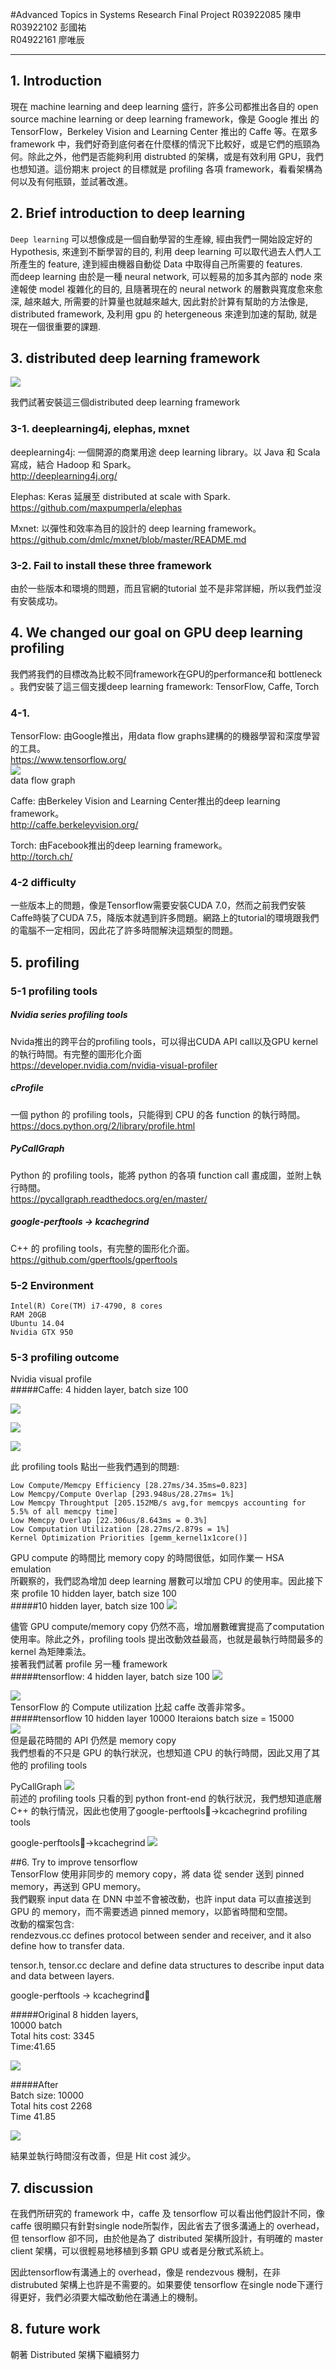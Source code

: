 #Advanced Topics in Systems Research Final Project
R03922085 陳申  
R03922102 彭國祐  
R04922161 廖唯辰  

----

## 1. Introduction  
現在 machine learning and deep learning 盛行，許多公司都推出各自的 open source machine learning or deep learning framework，像是 Google 推出 的TensorFlow，Berkeley Vision and Learning Center 推出的 Caffe 等。在眾多 framework 中，我們好奇到底何者在什麼樣的情況下比較好，或是它們的瓶頸為何。除此之外，他們是否能夠利用 distrubted 的架構，或是有效利用 GPU，我們也想知道。這份期末 project 的目標就是 profiling 各項 framework，看看架構為何以及有何瓶頸，並試著改進。

## 2. Brief introduction to deep learning

`Deep learning` 可以想像成是一個自動學習的生產線, 經由我們一開始設定好的 Hypothesis, 來達到不斷學習的目的, 利用 deep learning 可以取代過去人們人工所產生的 feature, 達到經由機器自動從 Data 中取得自己所需要的 features.  
而deep learning 由於是一種 neural network, 可以輕易的加多其內部的 node 來達報使 model 複雜化的目的, 且隨著現在的 neural network 的層數與寬度愈來愈深, 越來越大, 所需要的計算量也就越來越大, 因此對於計算有幫助的方法像是, distributed framework, 及利用 gpu 的 hetergeneous 來達到加速的幫助, 就是現在一個很重要的課題.

## 3. distributed deep learning framework
![](1.png)  

我們試著安裝這三個distributed deep learning framework
### 3-1. deeplearning4j, elephas, mxnet
deeplearning4j: 一個開源的商業用途 deep learning library。以 Java 和 Scala 寫成，結合 Hadoop 和 Spark。  
http://deeplearning4j.org/  

Elephas: Keras 延展至 distributed at scale with Spark.  
https://github.com/maxpumperla/elephas  

Mxnet: 以彈性和效率為目的設計的 deep learning framework。  
https://github.com/dmlc/mxnet/blob/master/README.md  

### 3-2. Fail to install these three framework
由於一些版本和環境的問題，而且官網的tutorial 並不是非常詳細，所以我們並沒有安裝成功。
## 4. We changed our goal on GPU deep learning profiling
我們將我們的目標改為比較不同framework在GPU的performance和 bottleneck 。我們安裝了這三個支援deep learning framework: TensorFlow, Caffe, Torch  
### 4-1.
TensorFlow: 由Google推出，用data flow graphs建構的的機器學習和深度學習的工具。  
https://www.tensorflow.org/  
![](2.gif)  
 data flow graph  

Caffe: 由Berkeley Vision and Learning Center推出的deep learning framework。  
http://caffe.berkeleyvision.org/

Torch: 由Facebook推出的deep learning framework。  
http://torch.ch/

### 4-2 difficulty
一些版本上的問題，像是Tensorflow需要安裝CUDA 7.0，然而之前我們安裝Caffe時裝了CUDA 7.5，降版本就遇到許多問題。網路上的tutorial的環境跟我們的電腦不一定相同，因此花了許多時間解決這類型的問題。

## 5. profiling

### 5-1 profiling tools

##### Nvidia series profiling tools  
Nvida推出的跨平台的profiling tools，可以得出CUDA API call以及GPU kernel的執行時間。有完整的圖形化介面  
 https://developer.nvidia.com/nvidia-visual-profiler

##### cProfile    
一個 python 的 profiling tools，只能得到 CPU 的各 function 的執行時間。   
https://docs.python.org/2/library/profile.html

##### PyCallGraph  
Python 的 profiling tools，能將 python 的各項 function call 畫成圖，並附上執行時間。  
https://pycallgraph.readthedocs.org/en/master/

##### google-perftools -> kcachegrind  
C++ 的 profiling tools，有完整的圖形化介面。  
https://github.com/gperftools/gperftools

### 5-2 Environment

`Intel(R) Core(TM) i7-4790, 8 cores`  
`RAM 20GB`  
`Ubuntu 14.04`    
`Nvidia GTX 950`  

### 5-3 profiling outcome
Nvidia visual profile   
#####Caffe: 4 hidden layer, batch size 100   

![](3.png)

![](4.png)  

![](5.png)

此 profiling tools 點出一些我們遇到的問題:  
```
Low Compute/Memcpy Efficiency [28.27ms/34.35ms=0.823]  
Low Memcpy/Compute Overlap [293.948us/28.27ms= 1%]  
Low Memcpy Throughtput [205.152MB/s avg,for memcpys accounting for 5.5% of all memcpy time]  
Low Memcpy Overlap [22.306us/8.643ms = 0.3%]  
Low Computation Utilization [28.27ms/2.879s = 1%]  
Kernel Optimization Priorities [gemm_kernel1x1core()]  
```

GPU compute 的時間比 memory copy 的時間很低，如同作業一 HSA emulation  
所觀察的，我們認為增加 deep learning 層數可以增加 CPU 的使用率。因此接下來 profile 10 hidden layer, batch size 100   
#####10 hidden layer, batch size 100
![](6.png)

儘管 GPU compute/memory copy 仍然不高，增加層數確實提高了computation使用率。除此之外，profiling tools 提出改動效益最高，也就是最執行時間最多的 kernel 為矩陣乘法。  
接著我們試著 profile 另一種 framework  
#####tensorflow: 4 hidden layer, batch size 100
![](7.png)  

![](8.png)  
TensorFlow 的 Compute utilization 比起 caffe 改善非常多。  
#####tensorflow 10 hidden layer  10000 Iteraions  batch size = 15000  
![](9.png)  
但是最花時間的 API 仍然是 memory copy  
我們想看的不只是 GPU 的執行狀況，也想知道 CPU 的執行時間，因此又用了其他的 profiling tools  

PyCallGraph
![](10.PNG)  
前述的 profiling tools 只看的到 python front-end 的執行狀況，我們想知道底層 C++ 的執行情況，因此也使用了google-perftools->kcachegrind profiling tools  

google-perftools->kcachegrind
![](11.png)

##6. Try to improve tensorflow  
TensorFlow 使用非同步的 memory copy，將 data 從 sender 送到 pinned memory，再送到 GPU memory。  
我們觀察 input data 在 DNN 中並不會被改動，也許 input data 可以直接送到 GPU 的 memory，而不需要透過 pinned memory，以節省時間和空間。  
改動的檔案包含:  
rendezvous<span></span>.cc defines protocol between sender and receiver, and it also define how to transfer data.

tensor.h, tensor<span></span>.cc  declare and define data structures to describe input data and data between layers.   

google-perftools -> kcachegrind  

#####Original
8 hidden layers,  
10000 batch  
Total hits cost: 3345  
Time:41.65  


![](12.png)   


#####After  
Batch size: 10000  
Total hits cost 2268  
Time 41.85  


![](13.png)  

結果並執行時間沒有改善，但是 Hit cost 減少。

## 7. discussion
在我們所研究的 framework 中，caffe 及 tensorflow 可以看出他們設計不同，像 caffe 很明顯只有針對single node所製作，因此省去了很多溝通上的 overhead，但 tensorflow 卻不同，由於他是為了 distributed 架構所設計，有明確的 master client 架構，可以很輕易地移植到多顆 GPU 或者是分散式系統上。  

因此tensorflow有溝通上的 overhead，像是 rendezvous 機制，在非 distrubuted 架構上也許是不需要的。如果要使 tensorflow 在single node下運行得更好，我們必須要大幅改動他在溝通上的機制。

## 8. future work
朝著 Distributed 架構下繼續努力
